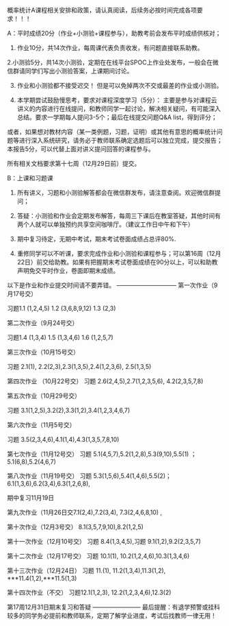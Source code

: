 概率统计A课程相关安排和政策，请认真阅读，后续务必按时间完成各项要求！！！

A：平时成绩20分（作业+小测验+课程参与），助教考前会发布平时成绩供核对；

1. 作业10分，共14次作业，每周课代表负责收发，有问题直接联系助教。

2.小测验5分，共14次小测验，定期在在线平台SPOC上作业处发布，一般会在微信群请同学们写出小测验答案，上课期间讨论。

3. 作业和小测验都不接受迟交！ 但是可以免掉两次不交或最差的作业或小测验。

4. 本学期尝试鼓励慢思考，要求对课程深度学习（5分）： 主要是参与对课程云讲义的内容进行在线提问，和教师同学一起讨论，解决相关疑问，有可能深入总结。要求一学期每人提问3-5个；最后在线提交问题Q&A list，得到评分；

或者，如果想对教材内容（某一类例题，习题，证明）或其他有意思的概率统计问题等进行深入系统研究，请务必于教师联系确定选题后可以独立完成，提交报告；本报告5分，可以代替上面对讲义提问回答的课程参与。

所有相关文档要求第十七周（12月29日前）提交。

B：上课和习题课

1. 所有讲义，习题和小测验解答都会在微信群发布，请注意查阅。欢迎微信群提问；

2. 答疑：小测验和作业会定期发布解答，每周三下课后在教室答疑，其他时间有两个人就可以单独预约共享空间咖啡厅。（建议工作日中午和下午）

3. 期中复习待定，无期中考试，期末考试卷面成绩占总评80%.

4. 重修同学可以不听课，要求完成作业和小测验和课程参与；可以第16周（12月22日）前交给助教。如果有把握期末考试卷面成绩在90分以上，可以和助教声明免交平时作业，卷面即期末成绩。

以下是作业和作业提交时间请不要弄错。
——————————
第一次作业（9月17号交）

习题1.1 (1,2,4,5) 1.2 (3,6,8,9,12) 1.3 (2,3)

第二次作业（9月24号交）

习题1.4 (1,3,4) 1.5 (1,3,4,6) 1.6 (1,2,5,7)

第三次作业（10月15号交）

习题 2.1(1), 2.2(2,3),2.3(1,3,5),2.4(1,2,3,6), 2.5(1,3,5)

第四次作业 （10月22号交）
习题 2.6(2,4,5),2.7(1,2,3,5,6), 4.2(2,3,5,7,8)

第五次作业（10月29号交）

习题 3.1(1,2,5),3.2(2),3.3(1,2),3.4(1,2,3,4,6,7)

第六次作业（11月5号交）

习题 3.5(2,3,4,6),4.1(1,4),4.3(1,3,5,7,8,10)

第七次作业（11月12号交）
习题 5.1(4,5,7),5.2(1,2,8),5.3(9,10),5.5(1) ；
5.1(6,8),5.2(4,6,7)

第八次作业（11月19号交）
习题 5.3(1,5,6),5.4(1,4,6),5.5(2)；6.1(1,3,6),6.2(3,4),6.3(1,2,6,8),

期中复习11月19日

第九次作业（11月26日交7.1(2,4),7.2(3,4), 7.3(2,4,6,8,10) , 

第十次作业（12月3号交）
8.1(3,5,7,9,10),8.2(1,2,5) 

第十一次作业（12月10号交）
习题 8.4(1,3,4,5),习题 9.1(1,2),9.2(2,3,5,7)

第十二次作业（12月17号交）
习题 10.1(1), 10.2(1,2,4,6),10.3(1,3,4,6) 

第十三次作业（12月24日）
习题 11.(1), 11.2(1,3,4),11.3(1,2), ***11.4(1,2),***11.5(1,3) 

第十四次作业（不交）
习题12.1(1,2,3), 12.2(1,2,3,4,6),12.3(2)

第17周12月31日期末复习和答疑
————————
最后提醒：有退学预警或挂科较多的同学务必提前和教师联系，定期了解学业进度，考试后找教师一律无用！